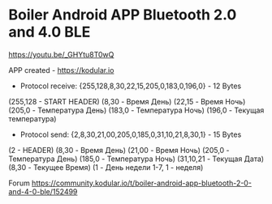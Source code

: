 # Boiler Android APP Bluetooth 2.0 and 4.0 BLE
https://youtu.be/_GHYtu8T0wQ

APP created - https://kodular.io

* Protocol receive: {255,128,8,30,22,15,205,0,183,0,196,0} - 12 Bytes

(255,128 - START HEADER) (8,30 - Время День) (22,15 - Время Ночь) (205,0 - Температура День) (183,0 - Температура Ночь) (196,0 - Текущая температура)

* Protocol send: {2,8,30,21,00,205,0,185,0,31,10,21,8,30,1} - 15 Bytes

(2 - HEADER) (8,30 - Время День) (21,00 - Время Ночь) (205,0 - Температура День) (185,0 - Температура Ночь) (31,10,21 - Текущая Дата) (8,30 - Текущее Время) (1 - День недели 1-7, 1 - неделя)

Forum 
https://community.kodular.io/t/boiler-android-app-bluetooth-2-0-and-4-0-ble/152499
